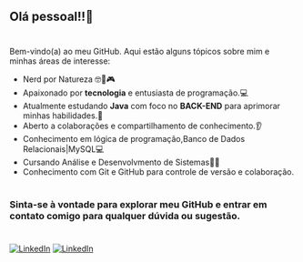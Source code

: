 ## Olá pessoal!!👋
# 

Bem-vindo(a) ao meu GitHub. Aqui estão alguns tópicos sobre mim e minhas áreas de interesse:

- Nerd por Natureza 🤓🖖🎮
- Apaixonado por **tecnologia** e entusiasta de programação.💻
- Atualmente estudando **Java** com foco no **BACK-END** para aprimorar minhas habilidades.🌱
- Aberto a colaborações e compartilhamento de conhecimento.👂
- Conhecimento em lógica de programação,Banco de Dados Relacionais|MySQL💻
- Cursando Análise e Desenvolvmento de Sistemas👨‍💻
- Conhecimento com Git e GitHub para controle de versão e colaboração.

#

### Sinta-se à vontade para explorar meu GitHub e entrar em contato comigo para qualquer dúvida ou sugestão.

#

[![LinkedIn](https://img.shields.io/badge/LinkedIn-0077B5?style=for-the-badge&logo=linkedin&logoColor=white)](https://www.linkedin.com/in/sime%C3%A3o-jose-silva8196784001/) 
[![LinkedIn](https://img.shields.io/badge/Gmail-D14836?style=for-the-badge&logo=gmail&logoColor=white)](Http://simeãojs@gmail.com)


<!--
**Simeaojs/Simeaojs** is a ✨ _special_ ✨ repository because its `README.md` (this file) appears on your GitHub profile.


- 🔭 Atualmente estou trabalhando em...
- 🌱 Atualmente estou aprendendo...
- 👯 Estou procurando colaborar em ...
- 🤔 Estou procurando ajuda com ...
- 💬 Pergunte-me sobre...
- 📫 Como chegar até mim: ...
- ⚡ Curiosidade: ...
-->
